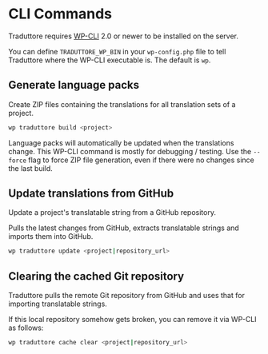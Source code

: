 # CLI Commands

Traduttore requires [WP-CLI](https://wp-cli.org/) 2.0 or newer to be installed on the server.

You can define `TRADUTTORE_WP_BIN` in your `wp-config.php` file to tell Traduttore where the WP-CLI executable is. The default is `wp`.

## Generate language packs

Create ZIP files containing the translations for all translation sets of a project.

```bash
wp traduttore build <project>
```

Language packs will automatically be updated when the translations change. This WP-CLI command is mostly for debugging / testing. Use the `--force` flag to force ZIP file generation, even if there were no changes since the last build.

## Update translations from GitHub

Update a project's translatable string from a GitHub repository.

Pulls the latest changes from GitHub, extracts translatable strings and imports them into GitHub.

```bash
wp traduttore update <project|repository_url>
```

## Clearing the cached Git repository

Traduttore pulls the remote Git repository from GitHub and uses that for importing translatable strings.

If this local repository somehow gets broken, you can remove it via WP-CLI as follows:

```bash
wp traduttore cache clear <project|repository_url>
````
